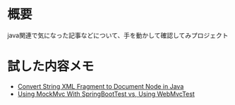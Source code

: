 # 概要

java関連で気になった記事などについて、手を動かして確認してみプロジェクト<br>

# 試した内容メモ

- [Convert String XML Fragment to Document Node in Java](https://www.baeldung.com/java-xml-fragment-document-node)
- [Using MockMvc With SpringBootTest vs, Using WebMvcTest](https://www.baeldung.com/spring-mockmvc-vs-webmvctest)